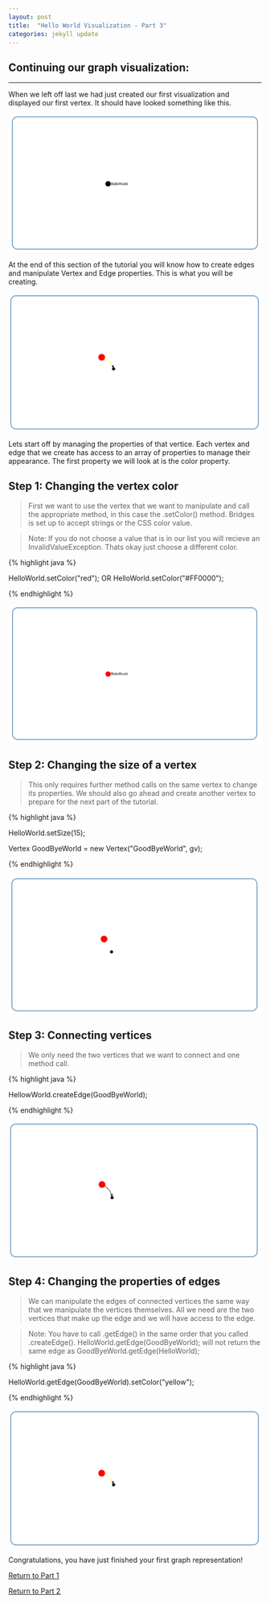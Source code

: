 ```yaml
---
layout: post
title:  "Hello World Visualization - Part 3"
categories: jekyll update
---
```


## Continuing our graph visualization:
-----
When we left off last we had just created our first visualization and displayed our first vertex. It should have looked something like this.

![drawing](/images/screenshot_9.png)

At the end of this section of the tutorial you will know how to create edges and manipulate Vertex and Edge properties. This is what you will be creating.

![drawing](/images/screenshot_10.png)

Lets start off by managing the properties of that vertice. Each vertex and edge that we create has access to an array of properties to manage their appearance. The first property we will look at is the color property.

## Step 1: Changing the vertex color

> First we want to use the vertex that we want to manipulate and call the appropriate method, in this case the .setColor() method. Bridges is set up to accept strings or the CSS color value.

> Note: If you do not choose a value that is in our list you will recieve an InvalidValueException. Thats okay just choose a different color.

{% highlight java %}

HelloWorld.setColor("red"); OR HelloWorld.setColor("#FF0000");

{% endhighlight %}

![drawing](/images/screenshot_11.png)

## Step 2: Changing the size of a vertex

> This only requires further method calls on the same vertex to change its properties. We should also go ahead and create another vertex to prepare for the next part of the tutorial.

{% highlight java %}

HelloWorld.setSize(15);

Vertex GoodByeWorld = new Vertex("GoodByeWorld", gv);

{% endhighlight %}

![drawing](/images/screenshot_12.png)

## Step 3: Connecting vertices

> We only need the two vertices that we want to connect and one method call.

{% highlight java %}

HellowWorld.createEdge(GoodByeWorld);

{% endhighlight %}

![drawing](/images/screenshot_13.png)

## Step 4: Changing the properties of edges

> We can manipulate the edges of connected vertices the same way that we manipulate the vertices themselves. All we need are the two vertices that make up the edge and we will have access to the edge.

> Note: You have to call .getEdge() in the same order that you called .createEdge(). HelloWorld.getEdge(GoodByeWorld); will not return the same edge as GoodByeWorld.getEdge(HelloWorld);

{% highlight java %}

HelloWorld.getEdge(GoodByeWorld).setColor("yellow");

{% endhighlight %}

![drawing](/images/screenshot_10.png)

Congratulations, you have just finished your first graph representation!

[Return to Part 1](http://dismembered.github.io/jekyll/update/2014/06/23/HelloWorld-Tutorial_part1/)

[Return to Part 2](http://dismembered.github.io/jekyll/update/2014/06/23/HelloWorld-Tutorial_part2/)
